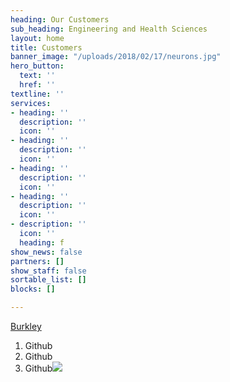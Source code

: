 ```yaml
---
heading: Our Customers
sub_heading: Engineering and Health Sciences
layout: home
title: Customers
banner_image: "/uploads/2018/02/17/neurons.jpg"
hero_button:
  text: ''
  href: ''
textline: ''
services:
- heading: ''
  description: ''
  icon: ''
- heading: ''
  description: ''
  icon: ''
- heading: ''
  description: ''
  icon: ''
- heading: ''
  description: ''
  icon: ''
- description: ''
  icon: ''
  heading: f
show_news: false
partners: []
show_staff: false
sortable_list: []
blocks: []

---
```

[Burkley ](www.burkley.com "Burkley")

1. Github
2. Github
3. Github![](/uploads/2018/12/07/compass.jpg)